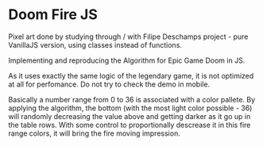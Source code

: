 # Doom Fire JS

Pixel art done by studying through / with Filipe Deschamps project - pure VanillaJS version, using classes instead of functions.

Implementing and reproducing the Algorithm for Epic Game Doom in JS.

As it uses exactly the same logic of the legendary game, it is not optimized at all for perfomance. Do not try to check the demo in mobile.

Basically a number range from 0 to 36 is associated with a color pallete.
By applying the algorithm, the bottom (with the most light color possible - 36) will randomly decreasing the value above and getting
darker as it go up in the table rows. 
With some control to proportionally descrease it in this fire range colors, it will bring the fire moving impression.
